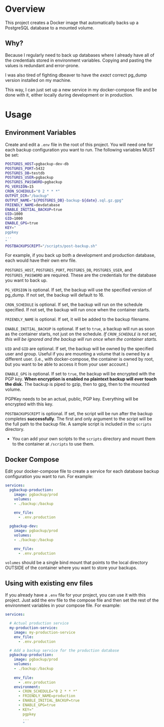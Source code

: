 # Overview
This project creates a Docker image that automatically backs up a PostgreSQL database to a mounted volume.

## Why?
Because I regularly need to back up databases where I already have all of the credentials stored in environment variables. Copying and pasting the values is redundant and error-prone. 

I was also tired of fighting dbeaver to have the _exact_ correct pg_dump version installed on my machine.

This way, I can just set up a new service in my docker-compose file and be done with it, either locally during development or in production.

# Usage
## Environment Variables
Create and edit a `.env` file in the root of this project. You will need one for each
backup configuration you want to run. The following variables MUST be set:
```bash
POSTGRES_HOST=pgbackup-dev-db
POSTGRES_PORT=5432
POSTGRES_DB=testdb
POSTGRES_USER=pgbackup
POSTGRES_PASSWORD=pgbackup
PG_VERSION=15
CRON_SCHEDULE="0 2 * * *"
OUTPUT_DIR="/backup"
OUTPUT_NAME="${POSTGRES_DB}-backup-${date}.sql.gz.gpg"
FRIENDLY_NAME=devdatabase
ENABLE_INITIAL_BACKUP=true
UID=1000
GID=1000
ENABLE_GPG=true
KEY="
pgpkey
...
"
POSTBACKUPSCRIPT="/scripts/post-backup.sh"
```

For example, if you back up both a development and production database, each would have their
own env file.

`POSTGRES_HOST`, `POSTGRES_PORT`, `POSTGRES_DB`, `POSTGRES_USER`, and `POSTGRES_PASSWORD` are required. These are the credentials for the database you want to back up.

`PG_VERSION` is optional. If set, the backup will use the specified version of pg_dump. If not set, the backup will default to 16.

`CRON_SCHEDULE` is optional. If set, the backup will run on the schedule specified. If not set, the backup will run once when the container starts.

`FRIENDLY_NAME` is optional. If set, it will be added to the backup filename. 

`ENABLE_INITIAL_BACKUP` is optional. If set to `true`, a backup will run as soon as the container starts, not just on the schedule. _If `CRON_SCHEDULE` is not set, this will be ignored and the backup will run once when the container starts._

`UID` and `GID` are optional. If set, the backup will be owned by the specified user and group. Useful if you are mounting a volume that is owned by a different user. (i.e., with docker-compose, the container is owned by root, but you want to be able to access it from your user account.)

`ENABLE_GPG` is optional. If set to `true`, the backup will be encrypted with the PGP key. **When encryption is enabled no plaintext backup will
ever touch the disk.** The backup is piped to gzip, then to gpg, then to the mounted volume.

PGPKey needs to be an actual, public, PGP key. Everything will be encrypted with this key.

`POSTBACKUPSCRIPT` is optional. If set, the script will be run after the backup completes __successfully__. The first and only argument to the script will be the full path to the backup file. A sample script is included in the `scripts` directory.
- You can add your own scripts to the `scripts` directory and mount them to the container at `/scripts` to use them.

## Docker Compose
Edit your docker-compose file to create a service for each database backup configuration you
want to run. For example:
```yaml
services:
  pgbackup-production:
    image: pgbackup/prod
    volumes:
    - ./backup:/backup
  
    env_file:
      - .env.production

  pgbackup-dev:
    image: pgbackup/prod
    volumes:
    - ./backup:/backup

    env_file:
      - .env.production
```
`volumes` should be a single bind mount that points to the local directory OUTSIDE of the container
where you want to store your backups.

## Using with existing env files
If you already have a `.env` file for your project, you can use it with this project. Just add the env file to the compose file and then set the rest of the environment variables in your compose file. For example:
```yaml
services:

  # Actual production service
  my-production-service:
    image: my-production-service
    env_file:
      - .env.production

  # Add a backup service for the production database
  pgbackup-production:
    image: pgbackup/prod
    volumes:
    - ./backup:/backup
  
    env_file:
      - .env.production
    environment:
      - CRON_SCHEDULE="0 2 * * *"
      - FRIENDLY_NAME=production
      - ENABLE_INITIAL_BACKUP=true
      - ENABLE_GPG=true
      - KEY="
        pgpkey
        ...
        "
```
